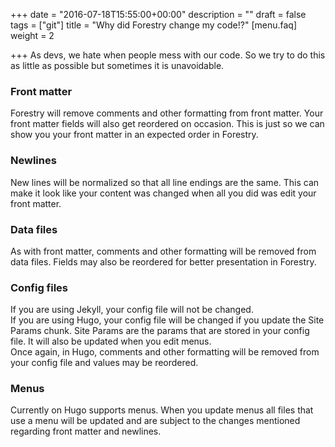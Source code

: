 +++
date = "2016-07-18T15:55:00+00:00"
description = ""
draft = false
tags = ["git"]
title = "Why did Forestry change my code!?"
[menu.faq]
weight = 2

+++
As devs, we hate when people mess with our code.  So we try to do this as little as possible but sometimes it is unavoidable.

### Front matter
Forestry will remove comments and other formatting from front matter. Your front matter fields will also get reordered on occasion. This is just so we can show you your front matter in an expected order in Forestry.

### Newlines
New lines will be normalized so that all line endings are the same. This can make it look like your content was changed when all you did was edit your front matter.

### Data files
As with front matter, comments and other formatting will be removed from data files. Fields may also be reordered for better presentation in Forestry.

### Config files
If you are using Jekyll, your config file will not be changed.  
If you are using Hugo, your config file will be changed if you update the Site Params chunk. Site Params are the params that are stored in your config file. It will also be updated when you edit menus.  
Once again, in Hugo, comments and other formatting will be removed from your config file and values may be reordered.

### Menus
Currently on Hugo supports menus. When you update menus all files that use a menu will be updated and are subject to the changes mentioned regarding front matter and newlines.